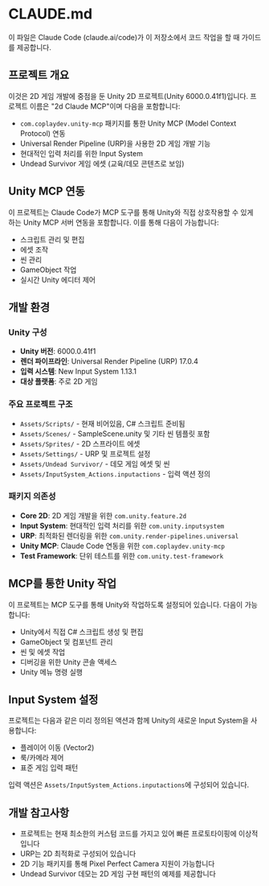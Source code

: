 # CLAUDE.md

이 파일은 Claude Code (claude.ai/code)가 이 저장소에서 코드 작업을 할 때 가이드를 제공합니다.

## 프로젝트 개요

이것은 2D 게임 개발에 중점을 둔 Unity 2D 프로젝트(Unity 6000.0.41f1)입니다. 프로젝트 이름은 "2d Claude MCP"이며 다음을 포함합니다:
- `com.coplaydev.unity-mcp` 패키지를 통한 Unity MCP (Model Context Protocol) 연동
- Universal Render Pipeline (URP)을 사용한 2D 게임 개발 기능
- 현대적인 입력 처리를 위한 Input System
- Undead Survivor 게임 에셋 (교육/데모 콘텐츠로 보임)

## Unity MCP 연동

이 프로젝트는 Claude Code가 MCP 도구를 통해 Unity와 직접 상호작용할 수 있게 하는 Unity MCP 서버 연동을 포함합니다. 이를 통해 다음이 가능합니다:
- 스크립트 관리 및 편집
- 에셋 조작
- 씬 관리
- GameObject 작업
- 실시간 Unity 에디터 제어

## 개발 환경

### Unity 구성
- **Unity 버전**: 6000.0.41f1
- **렌더 파이프라인**: Universal Render Pipeline (URP) 17.0.4
- **입력 시스템**: New Input System 1.13.1
- **대상 플랫폼**: 주로 2D 게임

### 주요 프로젝트 구조
- `Assets/Scripts/` - 현재 비어있음, C# 스크립트 준비됨
- `Assets/Scenes/` - SampleScene.unity 및 기타 씬 템플릿 포함
- `Assets/Sprites/` - 2D 스프라이트 에셋
- `Assets/Settings/` - URP 및 프로젝트 설정
- `Assets/Undead Survivor/` - 데모 게임 에셋 및 씬
- `Assets/InputSystem_Actions.inputactions` - 입력 액션 정의

### 패키지 의존성
- **Core 2D**: 2D 게임 개발을 위한 `com.unity.feature.2d`
- **Input System**: 현대적인 입력 처리를 위한 `com.unity.inputsystem`
- **URP**: 최적화된 렌더링을 위한 `com.unity.render-pipelines.universal`
- **Unity MCP**: Claude Code 연동을 위한 `com.coplaydev.unity-mcp`
- **Test Framework**: 단위 테스트를 위한 `com.unity.test-framework`

## MCP를 통한 Unity 작업

이 프로젝트는 MCP 도구를 통해 Unity와 작업하도록 설정되어 있습니다. 다음이 가능합니다:
- Unity에서 직접 C# 스크립트 생성 및 편집
- GameObject 및 컴포넌트 관리
- 씬 및 에셋 작업
- 디버깅을 위한 Unity 콘솔 액세스
- Unity 메뉴 명령 실행

## Input System 설정

프로젝트는 다음과 같은 미리 정의된 액션과 함께 Unity의 새로운 Input System을 사용합니다:
- 플레이어 이동 (Vector2)
- 룩/카메라 제어
- 표준 게임 입력 패턴

입력 액션은 `Assets/InputSystem_Actions.inputactions`에 구성되어 있습니다.

## 개발 참고사항

- 프로젝트는 현재 최소한의 커스텀 코드를 가지고 있어 빠른 프로토타이핑에 이상적입니다
- URP는 2D 최적화로 구성되어 있습니다
- 2D 기능 패키지를 통해 Pixel Perfect Camera 지원이 가능합니다
- Undead Survivor 데모는 2D 게임 구현 패턴의 예제를 제공합니다